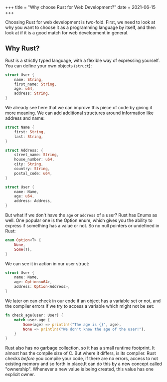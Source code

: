 +++
title = "Why choose Rust for Web Development?"
date = 2021-06-15
+++

Choosing Rust for web development is two-fold. First, we need to look at why you want to choose it as a programming language by itself, and then look at if it is a good match for web development in general.

## Why Rust?

Rust is a strictly typed language, with a flexible way of expressing yourself. You can define your own objects (`struct`):

```rust
struct User {
    name: String,
    first_name: String,
    age: u64,
    address: String,
}
```

We already see here that we can improve this piece of code by giving it more meaning. We can add additional structures around information like address and name:

```rust
struct Name {
    first: String,
    last: String,
}

struct Address: {
    street_name: String,
    house_number: u64,
    city: String,
    country: String,
    postal_code: u64,
}

struct User {
    name: Name,
    age: u64,
    address: Address,
}

```

But what if we don't have the `age` or `address` of a user? Rust has Enums as well. One popular one is the Option enum, which gives you the ability to express if something has a value or not. So no null pointers or undefined in Rust:

```rust
enum Option<T> {
    None,
    Some(T),
}
```

We can see it in action in our user struct:

```rust
struct User {
    name: Name,
    age: Option<u64>,
    address: Option<Address>,
}
```

We later on can check in our code if an object has a variable set or not, and the compiler errors if we try to access a variable which might not be set:

```rust
fn check_age(user: User) {
    match user.age {
        Some(age) => println!("The age is {}", age),
        None => println!("We don't know the age of the user!"),
    }
}
```

Rust also has no garbage collection, so it has a small runtime footprint. It almost has the compile size of C. But where it differs, is its compiler. Rust checks *before* you compile your code, if there are no errors, access to not existing memory and so forth in place.It can do this by a new concept called "ownership". Whenever a new value is being created, this value has one explicit owner.  
